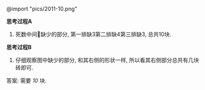 @import "pics/2011-10.png"

**思考过程A**

1. 死数中间缺少的部分, 第一排缺3第二排缺4第三排缺3, 总共10块.

**思考过程B**

1. 仔细观察图中缺少的部分, 和其右侧的形状一样, 所以看其右侧部分总共有几块砖即可.

答案: 需要 *10* 块.